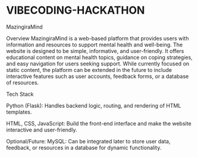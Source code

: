 # VIBECODING-HACKATHON
MazingiraMind

Overview MazingiraMind is a web-based platform that provides users with information and resources to support mental health and well-being. The website is designed to be simple, informative, and user-friendly. It offers educational content on mental health topics, guidance on coping strategies, and easy navigation for users seeking support. While currently focused on static content, the platform can be extended in the future to include interactive features such as user accounts, feedback forms, or a database of resources.

Tech Stack

Python (Flask): Handles backend logic, routing, and rendering of HTML templates.

HTML, CSS, JavaScript: Build the front-end interface and make the website interactive and user-friendly.

Optional/Future: MySQL: Can be integrated later to store user data, feedback, or resources in a database for dynamic functionality.